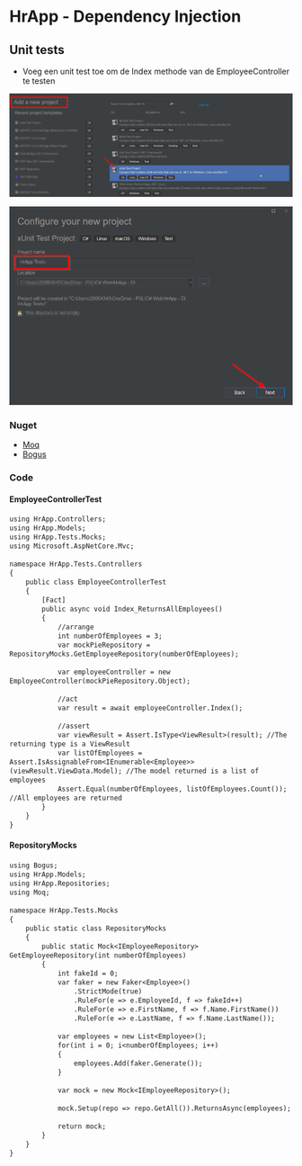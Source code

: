 # HrApp - Dependency Injection

## Unit tests
- Voeg een unit test toe om de Index methode van de EmployeeController te testen

![Add project](assets/addxunitproject.png)

![Configure project](assets/configurexunitproject.png)

### Nuget
- [Moq](https://github.com/devlooped/moq)
- [Bogus](https://github.com/bchavez/Bogus)

### Code
#### EmployeeControllerTest
    using HrApp.Controllers;
    using HrApp.Models;
    using HrApp.Tests.Mocks;
    using Microsoft.AspNetCore.Mvc;

    namespace HrApp.Tests.Controllers
    {
        public class EmployeeControllerTest
        {
            [Fact]
            public async void Index_ReturnsAllEmployees()
            {
                //arrange
                int numberOfEmployees = 3;
                var mockPieRepository = RepositoryMocks.GetEmployeeRepository(numberOfEmployees);

                var employeeController = new EmployeeController(mockPieRepository.Object);

                //act
                var result = await employeeController.Index();
    
                //assert
                var viewResult = Assert.IsType<ViewResult>(result); //The returning type is a ViewResult
                var listOfEmployees = Assert.IsAssignableFrom<IEnumerable<Employee>>(viewResult.ViewData.Model); //The model returned is a list of employees
                Assert.Equal(numberOfEmployees, listOfEmployees.Count()); //All employees are returned 
            }
        }
    }

#### RepositoryMocks
    using Bogus;
    using HrApp.Models;
    using HrApp.Repositories;
    using Moq;

    namespace HrApp.Tests.Mocks
    {
        public static class RepositoryMocks
        {
            public static Mock<IEmployeeRepository> GetEmployeeRepository(int numberOfEmployees)
            {
                int fakeId = 0;
                var faker = new Faker<Employee>()
                    .StrictMode(true)
                    .RuleFor(e => e.EmployeeId, f => fakeId++)
                    .RuleFor(e => e.FirstName, f => f.Name.FirstName())
                    .RuleFor(e => e.LastName, f => f.Name.LastName());
    
                var employees = new List<Employee>();
                for(int i = 0; i<numberOfEmployees; i++)
                {
                    employees.Add(faker.Generate());
                }
    
                var mock = new Mock<IEmployeeRepository>();
    
                mock.Setup(repo => repo.GetAll()).ReturnsAsync(employees);
    
                return mock;
            }
        }
    }

